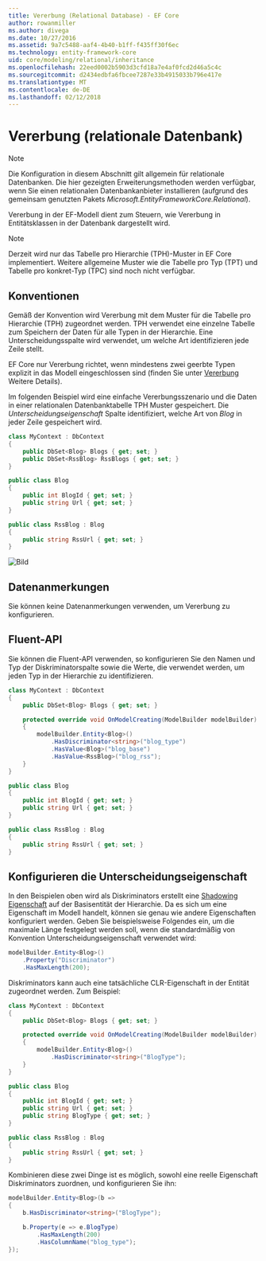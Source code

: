 ```yaml
---
title: Vererbung (Relational Database) - EF Core
author: rowanmiller
ms.author: divega
ms.date: 10/27/2016
ms.assetid: 9a7c5488-aaf4-4b40-b1ff-f435ff30f6ec
ms.technology: entity-framework-core
uid: core/modeling/relational/inheritance
ms.openlocfilehash: 22eed0002b5903d3cfd18a7e4af0fcd2d46a5c4c
ms.sourcegitcommit: d2434edbfa6fbcee7287e33b4915033b796e417e
ms.translationtype: MT
ms.contentlocale: de-DE
ms.lasthandoff: 02/12/2018
---
```

# <a name="inheritance-relational-database"></a>Vererbung (relationale Datenbank)

> [!NOTE]  
> Die Konfiguration in diesem Abschnitt gilt allgemein für relationale Datenbanken. Die hier gezeigten Erweiterungsmethoden werden verfügbar, wenn Sie einen relationalen Datenbankanbieter installieren (aufgrund des gemeinsam genutzten Pakets *Microsoft.EntityFrameworkCore.Relational*).

Vererbung in der EF-Modell dient zum Steuern, wie Vererbung in Entitätsklassen in der Datenbank dargestellt wird.

> [!NOTE]  
> Derzeit wird nur das Tabelle pro Hierarchie (TPH)-Muster in EF Core implementiert. Weitere allgemeine Muster wie die Tabelle pro Typ (TPT) und Tabelle pro konkret-Typ (TPC) sind noch nicht verfügbar.

## <a name="conventions"></a>Konventionen

Gemäß der Konvention wird Vererbung mit dem Muster für die Tabelle pro Hierarchie (TPH) zugeordnet werden. TPH verwendet eine einzelne Tabelle zum Speichern der Daten für alle Typen in der Hierarchie. Eine Unterscheidungsspalte wird verwendet, um welche Art identifizieren jede Zeile stellt.

EF Core nur Vererbung richtet, wenn mindestens zwei geerbte Typen explizit in das Modell eingeschlossen sind (finden Sie unter [Vererbung](../inheritance.md) Weitere Details).

Im folgenden Beispiel wird eine einfache Vererbungsszenario und die Daten in einer relationalen Datenbanktabelle TPH Muster gespeichert. Die *Unterscheidungseigenschaft* Spalte identifiziert, welche Art von *Blog* in jeder Zeile gespeichert wird.

<!-- [!code-csharp[Main](samples/core/relational/Modeling/Conventions/Samples/InheritanceDbSets.cs)] -->
``` csharp
class MyContext : DbContext
{
    public DbSet<Blog> Blogs { get; set; }
    public DbSet<RssBlog> RssBlogs { get; set; }
}

public class Blog
{
    public int BlogId { get; set; }
    public string Url { get; set; }
}

public class RssBlog : Blog
{
    public string RssUrl { get; set; }
}
```

![Bild](_static/inheritance-tph-data.png)

## <a name="data-annotations"></a>Datenanmerkungen

Sie können keine Datenanmerkungen verwenden, um Vererbung zu konfigurieren.

## <a name="fluent-api"></a>Fluent-API

Sie können die Fluent-API verwenden, so konfigurieren Sie den Namen und Typ der Diskriminatorspalte sowie die Werte, die verwendet werden, um jeden Typ in der Hierarchie zu identifizieren.

<!-- [!code-csharp[Main](samples/core/relational/Modeling/FluentAPI/Samples/InheritanceTPHDiscriminator.cs?highlight=7,8,9,10)] -->
``` csharp
class MyContext : DbContext
{
    public DbSet<Blog> Blogs { get; set; }

    protected override void OnModelCreating(ModelBuilder modelBuilder)
    {
        modelBuilder.Entity<Blog>()
            .HasDiscriminator<string>("blog_type")
            .HasValue<Blog>("blog_base")
            .HasValue<RssBlog>("blog_rss");
    }
}

public class Blog
{
    public int BlogId { get; set; }
    public string Url { get; set; }
}

public class RssBlog : Blog
{
    public string RssUrl { get; set; }
}
```

## <a name="configuring-the-discriminator-property"></a>Konfigurieren die Unterscheidungseigenschaft

In den Beispielen oben wird als Diskriminators erstellt eine [Shadowing Eigenschaft](xref:core/modeling/shadow-properties) auf der Basisentität der Hierarchie. Da es sich um eine Eigenschaft im Modell handelt, können sie genau wie andere Eigenschaften konfiguriert werden. Geben Sie beispielsweise Folgendes ein, um die maximale Länge festgelegt werden soll, wenn die standardmäßig von Konvention Unterscheidungseigenschaft verwendet wird:

```C#
modelBuilder.Entity<Blog>()
    .Property("Discriminator")
    .HasMaxLength(200);
```

Diskriminators kann auch eine tatsächliche CLR-Eigenschaft in der Entität zugeordnet werden. Zum Beispiel:
```C#
class MyContext : DbContext
{
    public DbSet<Blog> Blogs { get; set; }

    protected override void OnModelCreating(ModelBuilder modelBuilder)
    {
        modelBuilder.Entity<Blog>()
            .HasDiscriminator<string>("BlogType");
    }
}

public class Blog
{
    public int BlogId { get; set; }
    public string Url { get; set; }
    public string BlogType { get; set; }
}

public class RssBlog : Blog
{
    public string RssUrl { get; set; }
}
```

Kombinieren diese zwei Dinge ist es möglich, sowohl eine reelle Eigenschaft Diskriminators zuordnen, und konfigurieren Sie ihn:
```C#
modelBuilder.Entity<Blog>(b =>
{
    b.HasDiscriminator<string>("BlogType");

    b.Property(e => e.BlogType)
        .HasMaxLength(200)
        .HasColumnName("blog_type");
});
```
